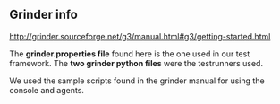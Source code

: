## Grinder info

http://grinder.sourceforge.net/g3/manual.html#g3/getting-started.html

The __grinder.properties file__ found here is the one used in our test framework.
The __two grinder python files__ were the testrunners used.

We used the sample scripts found in the grinder manual for using the console and agents.
